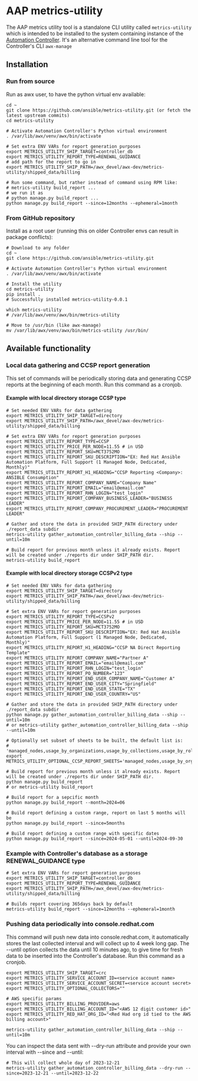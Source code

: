 # AAP metrics-utility

The AAP metrics utility tool is a standalone CLI utility called `metrics-utility` which is intended to be installed to
the system containing instance of the [Automation Controller](https://www.ansible.com/products/controller).
It's an alternative command line tool for the Controller's CLI `awx-manage`

## Installation

### Run from source

Run as awx user, to have the python virtual env available:

```shell
cd ~
git clone https://github.com/ansible/metrics-utility.git (or fetch the latest upstream commits)
cd metrics-utility

# Activate Automation Controller's Python virtual environment
. /var/lib/awx/venv/awx/bin/activate

# Set extra ENV VARs for report generation purposes
export METRICS_UTILITY_SHIP_TARGET=controller_db
export METRICS_UTILITY_REPORT_TYPE=RENEWAL_GUIDANCE
# add path for the report to go in
export METRICS_UTILITY_SHIP_PATH=/awx_devel/awx-dev/metrics-utility/shipped_data/billing

# Run some command, but rather instead of command using RPM like:
# metrics-utility build_report ...
# we run it as
# python manage.py build_report ...
python manage.py build_report --since=12months --ephemeral=1month
```


### From GitHub repository

Install as a root user (running this on older Controller envs can result in package conflicts):

```shell
# Download to any folder
cd ~
git clone https://github.com/ansible/metrics-utility.git

# Activate Automation Controller's Python virtual environment
. /var/lib/awx/venv/awx/bin/activate

# Install the utility
cd metrics-utility
pip install .
# Successfully installed metrics-utility-0.0.1

which metrics-utility
# /var/lib/awx/venv/awx/bin/metrics-utility

# Move to /usr/bin (like awx-manage)
mv /var/lib/awx/venv/awx/bin/metrics-utility /usr/bin/
```

## Available functionality


### Local data gathering and CCSP report generation

This set of commands will be periodically storing data and generating CCSP reports at the beginning of each month.
Run this command as a cronjob.


#### Example with local directory storage CCSP type

```
# Set needed ENV VARs for data gathering
export METRICS_UTILITY_SHIP_TARGET=directory
export METRICS_UTILITY_SHIP_PATH=/awx_devel/awx-dev/metrics-utility/shipped_data/billing

# Set extra ENV VARs for report generation purposes
export METRICS_UTILITY_REPORT_TYPE=CCSP
export METRICS_UTILITY_PRICE_PER_NODE=11.55 # in USD
export METRICS_UTILITY_REPORT_SKU=MCT3752MO
export METRICS_UTILITY_REPORT_SKU_DESCRIPTION="EX: Red Hat Ansible Automation Platform, Full Support (1 Managed Node, Dedicated, Monthly)"
export METRICS_UTILITY_REPORT_H1_HEADING="CCSP Reporting <Company>: ANSIBLE Consumption"
export METRICS_UTILITY_REPORT_COMPANY_NAME="Company Name"
export METRICS_UTILITY_REPORT_EMAIL="email@email.com"
export METRICS_UTILITY_REPORT_RHN_LOGIN="test_login"
export METRICS_UTILITY_REPORT_COMPANY_BUSINESS_LEADER="BUSINESS LEADER"
export METRICS_UTILITY_REPORT_COMPANY_PROCUREMENT_LEADER="PROCUREMENT LEADER"

# Gather and store the data in provided SHIP_PATH directory under ./report_data subdir
metrics-utility gather_automation_controller_billing_data --ship --until=10m

# Build report for previous month unless it already exists. Report will be created under ./reports dir under SHIP_PATH dir.
metrics-utility build_report
```


#### Example with local directory storage CCSPv2 type

```
# Set needed ENV VARs for data gathering
export METRICS_UTILITY_SHIP_TARGET=directory
export METRICS_UTILITY_SHIP_PATH=/awx_devel/awx-dev/metrics-utility/shipped_data/billing

# Set extra ENV VARs for report generation purposes
export METRICS_UTILITY_REPORT_TYPE=CCSPv2
export METRICS_UTILITY_PRICE_PER_NODE=11.55 # in USD
export METRICS_UTILITY_REPORT_SKU=MCT3752MO
export METRICS_UTILITY_REPORT_SKU_DESCRIPTION="EX: Red Hat Ansible Automation Platform, Full Support (1 Managed Node, Dedicated, Monthly)"
export METRICS_UTILITY_REPORT_H1_HEADING="CCSP NA Direct Reporting Template"
export METRICS_UTILITY_REPORT_COMPANY_NAME="Partner A"
export METRICS_UTILITY_REPORT_EMAIL="email@email.com"
export METRICS_UTILITY_REPORT_RHN_LOGIN="test_login"
export METRICS_UTILITY_REPORT_PO_NUMBER="123"
export METRICS_UTILITY_REPORT_END_USER_COMPANY_NAME="Customer A"
export METRICS_UTILITY_REPORT_END_USER_CITY="Springfield"
export METRICS_UTILITY_REPORT_END_USER_STATE="TX"
export METRICS_UTILITY_REPORT_END_USER_COUNTRY="US"

# Gather and store the data in provided SHIP_PATH directory under ./report_data subdir
python manage.py gather_automation_controller_billing_data --ship --until=10m
# or metrics-utility gather_automation_controller_billing_data --ship --until=10m

# Optionally set subset of sheets to be built, the default list is:
# 'managed_nodes,usage_by_organizations,usage_by_collections,usage_by_roles,'usage_by_modules'
export METRICS_UTILITY_OPTIONAL_CCSP_REPORT_SHEETS='managed_nodes,usage_by_organizations,usage_by_collections,usage_by_roles,usage_by_modules,managed_nodes_by_organizations'

# Build report for previous month unless it already exists. Report will be created under ./reports dir under SHIP_PATH dir.
python manage.py build_report
# or metrics-utility build_report

# Build report for a sepcific month
python manage.py build_report --month=2024=06

# Build report defining a custom range, report on last 5 months will be
python manage.py build_report --since=5months

# Build report defining a custom range with specific dates
python manage.py build_report --since=2024-05-01 --until=2024-09-30
```


### Example with Controller's database as a storage RENEWAL_GUIDANCE type

```
# Set extra ENV VARs for report generation purposes
export METRICS_UTILITY_SHIP_TARGET=controller_db
export METRICS_UTILITY_REPORT_TYPE=RENEWAL_GUIDANCE
export METRICS_UTILITY_SHIP_PATH=/awx_devel/awx-dev/metrics-utility/shipped_data/billing

# Builds report covering 365days back by default
metrics-utility build_report --since=12months --ephemeral=1month
```

### Pushing data periodically into console.redhat.com

This command will push new data into console.redhat.com, it automatically stores the last collected interval and will collect
up to 4 week long gap. The --until option collects the data until 10 minutes ago, to give time for fresh data to be inserted
into the Controller's database. Run this command as a cronjob.
```
export METRICS_UTILITY_SHIP_TARGET=crc
export METRICS_UTILITY_SERVICE_ACCOUNT_ID=<service account name>
export METRICS_UTILITY_SERVICE_ACCOUNT_SECRET=<service account secret>
export METRICS_UTILITY_OPTIONAL_COLLECTORS=""

# AWS specific params
export METRICS_UTILITY_BILLING_PROVIDER=aws
export METRICS_UTILITY_BILLING_ACCOUNT_ID="<AWS 12 digit customer id>"
export METRICS_UTILITY_RED_HAT_ORG_ID="<Red Had org id tied to the AWS billing account>"

metrics-utility gather_automation_controller_billing_data --ship --until=10m
```

You can inspect the data sent with --dry-run attribute and provide your own interval with --since and --until:
```
# This will collect whole day of 2023-12-21
metrics-utility gather_automation_controller_billing_data --dry-run --since=2023-12-21 --until=2023-12-22
```